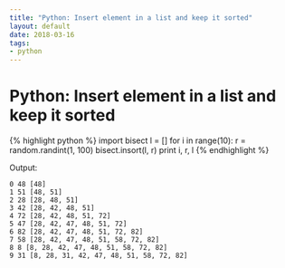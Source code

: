 ```yaml
---
title: "Python: Insert element in a list and keep it sorted"
layout: default
date: 2018-03-16
tags:
- python
---
```


# Python: Insert element in a list and keep it sorted

{% highlight python %}
import bisect
l = []
for i in range(10):
    r = random.randint(1, 100)
    bisect.insort(l, r)
    print i, r, l
{% endhighlight %}

Output:

    0 48 [48]
    1 51 [48, 51]
    2 28 [28, 48, 51]
    3 42 [28, 42, 48, 51]
    4 72 [28, 42, 48, 51, 72]
    5 47 [28, 42, 47, 48, 51, 72]
    6 82 [28, 42, 47, 48, 51, 72, 82]
    7 58 [28, 42, 47, 48, 51, 58, 72, 82]
    8 8 [8, 28, 42, 47, 48, 51, 58, 72, 82]
    9 31 [8, 28, 31, 42, 47, 48, 51, 58, 72, 82]

